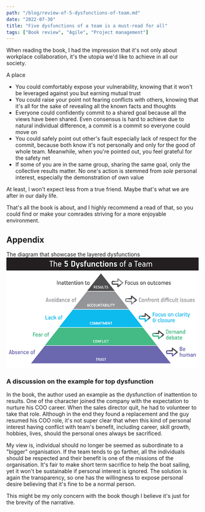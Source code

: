 ```yaml
---
path: "/blog/review-of-5-dysfunctions-of-team.md"
date: "2022-07-30"
title: "Five dysfunctions of a team is a must-read for all"
tags: ["Book review", "Agile", "Project management"]
---
```


When reading the book, I had the impression that it's not only about workplace collaboration, it's the utopia we'd like
to achieve in all our society.

A place

- You could comfortably expose your vulnerability, knowing that it won't be leveraged against you but earning mutual
  trust
- You could raise your point not fearing conflicts with others, knowing that it's all for the sake of revealing all the
  known facts and thoughts
- Everyone could confidently commit to a shared goal because all the views have been shared. Even consensus is hard to
  achieve due to natural individual difference, a commit is a commit so everyone could move on
- You could safely point out other's fault especially lack of respect for the commit, because both know it's not
  personally and only for the good of whole team. Meanwhile, when you're pointed out, you feel grateful for the safety
  net
- If some of you are in the same group, sharing the same goal, only the collective results matter. No one's action is
  stemmed from *sole* personal interest, especially the demonstration of own value

At least, I won't expect less from a true friend. Maybe that's what we are after in our daily life.

That's all the book is about, and I highly recommend a read of that, so you could find or make your comrades striving
for a more enjoyable environment.

## Appendix

The diagram that showcase the layered dysfunctions
![The diagram that showcase the layered dysfunctions](5-dysfunctions/The-5-Dysfunctions-of-a-Team-2.jpg)

### A discussion on the example for top dysfunction

In the book, the author used an example as the dysfunction of inattention to results. One of the character joined the
company with the expectation to nurture his COO career. When the sales director quit, he had to volunteer to take that
role. Although in the end they found a replacement and the guy resumed his COO role, it's not super clear that when this
kind of personal interest having conflict with team's benefit, including career, skill growth, hobbies, lives, should
the personal ones always be sacrificed.

My view is, individual should no longer be seemed as subordinate to a "bigger" organisation. If the team tends to go
farther, all the individuals should be respected and their benefit is one of the missions of the organisation. It's fair
to make short term sacrifice to help the boat sailing, yet it won't be sustainable if personal interest is ignored. The
solution is again the transparency, so one has the willingness to expose personal desire believing that it's fine to be
a normal person.

This might be my only concern with the book though I believe it's just for the brevity of the narrative. 

